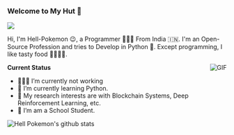 ### Welcome to My Hut 👋

![](https://visitor-badge.glitch.me/badge?page_id=hell-pokemon)

Hi, I'm Hell-Pokemon 😉, a Programmer 👨🏻‍💻 From India 🇮🇳. I'm an Open-Source Profession and tries to Develop in Python 🐍. Except programming, I like tasty food 🥗🥩🌮🍣.

  <img align="right" alt="GIF" src="https://images.squarespace-cdn.com/content/v1/5769fc401b631bab1addb2ab/1541580611624-TE64QGKRJG8SWAIUS7NS/ke17ZwdGBToddI8pDm48kPoswlzjSVMM-SxOp7CV59BZw-zPPgdn4jUwVcJE1ZvWQUxwkmyExglNqGp0IvTJZamWLI2zvYWH8K3-s_4yszcp2ryTI0HqTOaaUohrI8PI6FXy8c9PWtBlqAVlUS5izpdcIXDZqDYvprRqZ29Pw0o/coding-freak.gif" />

**Current Status**

- 👨🏻‍💻 I’m currently not working
- 🌱 I’m currently learning Python.
- 🤔 My research interests are with Blockchain Systems, Deep Reinforcement Learning, etc.
- 💼 I’m am a School Student.

![Hell Pokemon's github stats](https://github-readme-stats.vercel.app/api?username=hell-pokemon&show_icons=true&hide_border=true)
